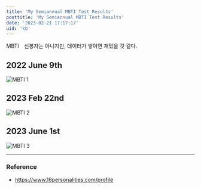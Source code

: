 ```yaml
---
title: 'My Semiannual MBTI Test Results'
posttitle: 'My Semiannual MBTI Test Results'
date: '2023-02-21 17:17:17'
uid: 'kb'
---
```


MBTI　신봉자는 아니지만, 데이터가 쌓이면 재밌을 것 같다.

## 2022 June 9th

![MBTI 1](/images/my-mbti-1.webp)

## 2023 Feb 22nd

![MBTI 2](/images/my-mbti-2.webp)

## 2023 June 1st

![MBTI 3](/images/my-mbti-2023-06.webp)

---

### Reference 
- <https://www.16personalities.com/profile>

